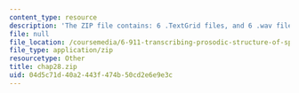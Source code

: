 ```yaml
---
content_type: resource
description: 'The ZIP file contains: 6 .TextGrid files, and 6 .wav files.'
file: null
file_location: /coursemedia/6-911-transcribing-prosodic-structure-of-spoken-utterances-with-tobi-january-iap-2006/04d5c71d40a2443f474b50cd2e6e9e3c_chap28.zip
file_type: application/zip
resourcetype: Other
title: chap28.zip
uid: 04d5c71d-40a2-443f-474b-50cd2e6e9e3c
---
```

